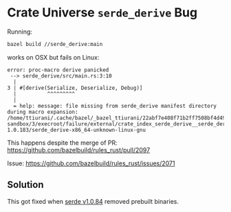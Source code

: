 # Crate Universe `serde_derive` Bug

Running:

```bash
bazel build //serde_derive:main
```

works on OSX but fails on Linux:

```
error: proc-macro derive panicked
 --> serde_derive/src/main.rs:3:10
  |
3 | #[derive(Serialize, Deserialize, Debug)]
  |          ^^^^^^^^^
  |
  = help: message: file missing from serde_derive manifest directory during macro expansion: /home/ttiurani/.cache/bazel/_bazel_ttiurani/22abf7e408f71b2ff7508bf4d49c9362/sandbox/linux-sandbox/3/execroot/failure/external/crate_index_serde_derive__serde_derive-1.0.183/serde_derive-x86_64-unknown-linux-gnu
```

This happens despite the merge of PR: https://github.com/bazelbuild/rules_rust/pull/2097

Issue: https://github.com/bazelbuild/rules_rust/issues/2071

## Solution

This got fixed when [serde v1.0.84](https://github.com/serde-rs/serde/releases/tag/v1.0.184) removed prebuilt binaries.
